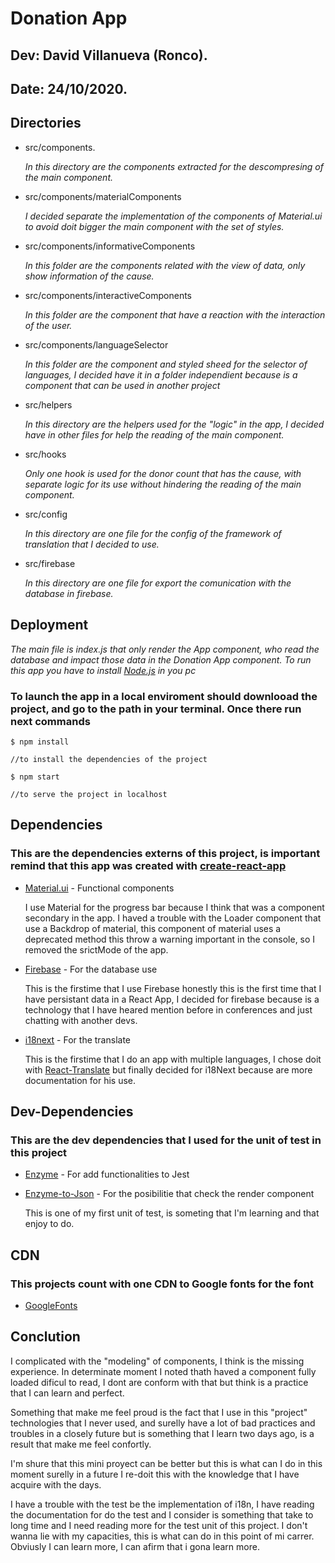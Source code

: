 # Donation App
## Dev: David Villanueva (Ronco).
## Date: 24/10/2020.


## Directories
* src/components.

    _In this directory are the components extracted for the descompresing of the main component._

* src/components/materialComponents
    
    _I decided separate the implementation of the components of Material.ui to avoid doit bigger the main component with the set of styles._
    
* src/components/informativeComponents
  
    _In this folder are the components  related with the view of data, only show information of the cause._

* src/components/interactiveComponents

    _In this folder are the component that have a reaction with the interaction of the user._

* src/components/languageSelector

    _In this folder are the component and styled sheed for the selector of languages, I decided have it
    in a folder independient because is a component that can be used in another project_

* src/helpers
    
    _In this directory are the helpers used for the "logic" in the app, I decided have in other files for help the reading of the main component._
    
* src/hooks

    _Only one hook is used for the donor count that has the cause, with separate logic for its use without hindering the reading of the main component._

* src/config

    _In this directory are one file for the config of the framework of translation that I decided to use._

* src/firebase

    _In this directory are one file for export the comunication with the database in firebase._


## Deployment

_The main file is index.js that only render the App component, who read the database and impact 
those data in the Donation App component. To run this app you have to install [Node.js](https://nodejs.org/es/) in you pc_




### To launch the app in a local enviroment should downlooad the project, and go to the path in your terminal. Once there run next commands
    
    
    $ npm install

    //to install the dependencies of the project

    $ npm start

    //to serve the project in localhost
    



## Dependencies 

### This are the dependencies externs of this project, is important remind that this app was created with [create-react-app](https://create-react-app.dev/)

+ [Material.ui](https://material-ui.com/) - Functional components

    I use Material for the progress bar because I think that was a component secondary in the app.
    I haved a trouble with the Loader component that use a Backdrop of material, this component of material uses a deprecated method this throw a warning important in the console, so I removed the srictMode of the app.

+ [Firebase](https://firebase.google.com/?gclid=Cj0KCQjwzbv7BRDIARIsAM-A6-3GcIZDY5gRt7ThGz1bP25XEJPEbOo6D-dQfMo1NDFfbRR3XEkk9-waApwmEALw_wcB) - For the database use

    This is the firstime that I use Firebase honestly this is the first time that I have persistant data in a React App,
    I decided for firebase because is a technology that I have heared mention before in conferences and just chatting with another devs.

+ [i18next](https://www.i18next.com/) - For the translate

    This is the firstime that I do an app with multiple languages, I chose doit with [React-Translate](https://www.npmjs.com/package/react-translate) but finally decided for i18Next because are more documentation for his use.

## Dev-Dependencies

### This are the dev dependencies that I used for the unit of test in this project

+ [Enzyme](https://enzymejs.github.io/enzyme/) - For add functionalities to Jest
  
+ [Enzyme-to-Json](https://www.npmjs.com/package/enzyme-to-json) - For the posibilitie that check the render component

    This is one of my first unit of test, is someting that I'm learning and that enjoy to do.

## CDN

### This projects count with one CDN to Google fonts for the font

+ [GoogleFonts](https://fonts.google.com/)


## Conclution

 I complicated with the "modeling" of components, I think is the missing experience. In determinate moment I noted thath haved a component fully loaded dificul to read, I dont are conform with that but think is a practice that I can learn and perfect.

 Something that make me feel proud is the fact that I use in this "project" technologies that I never used, and surelly have a lot of bad practices and troubles in a closely future but is something that I learn two days ago, is a result that make me feel confortly.

 I'm shure that this mini proyect can be better but this is what can I do in this moment surelly in a future I re-doit this with the knowledge that I have acquire with the days.

 I have a trouble with the test be the implementation of i18n, I have reading the documentation for do the test and I consider is something that take to long time and I need reading more for the test unit of this project. I don't wanna lie with my capacities, this is what can do in this point of mi carrer. Obviusly I can learn more, I can afirm that i gona learn more.


